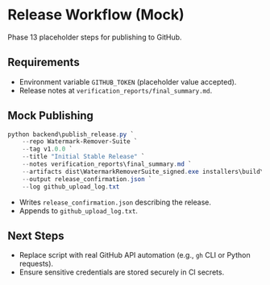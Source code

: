 # Release Workflow (Mock)

Phase 13 placeholder steps for publishing to GitHub.

## Requirements
- Environment variable `GITHUB_TOKEN` (placeholder value accepted).
- Release notes at `verification_reports/final_summary.md`.

## Mock Publishing
```powershell
python backend\publish_release.py `
    --repo Watermark-Remover-Suite `
    --tag v1.0.0 `
    --title "Initial Stable Release" `
    --notes verification_reports\final_summary.md `
    --artifacts dist\WatermarkRemoverSuite_signed.exe installers\build\WatermarkRemoverSuite_Setup.exe `
    --output release_confirmation.json `
    --log github_upload_log.txt
```

- Writes `release_confirmation.json` describing the release.
- Appends to `github_upload_log.txt`.

## Next Steps
- Replace script with real GitHub API automation (e.g., `gh` CLI or Python requests).
- Ensure sensitive credentials are stored securely in CI secrets.
